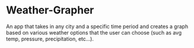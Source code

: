 # Weather-Grapher
An app that takes in any city and a specific time period and creates a graph based on various weather options that the user can choose (such as avg temp, pressure, precipitation, etc...).
